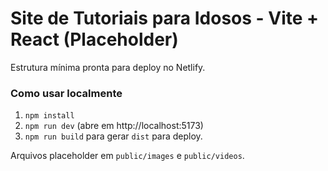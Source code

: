 # Site de Tutoriais para Idosos - Vite + React (Placeholder)

Estrutura mínima pronta para deploy no Netlify.

### Como usar localmente
1. `npm install`
2. `npm run dev` (abre em http://localhost:5173)
3. `npm run build` para gerar `dist` para deploy.

Arquivos placeholder em `public/images` e `public/videos`.
